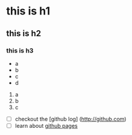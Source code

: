 # this is h1
## this is h2
### this is h3




+ a
+ b
+ c
+ d

1. a
1. b
1. c        

- [ ] checkout the [github log] (http://github.com)
- [ ] learn about [github pages](http://pages.github.com)